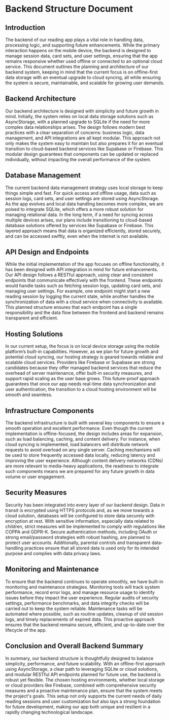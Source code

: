# Backend Structure Document

## Introduction

The backend of our reading app plays a vital role in handling data, processing logic, and supporting future enhancements. While the primary interaction happens on the mobile device, the backend is designed to manage session data, card sets, and user settings, ensuring that the app remains responsive whether used offline or connected to an optional cloud service. This document outlines the planning and architecture of our backend system, keeping in mind that the current focus is on offline-first data storage with an eventual upgrade to cloud syncing, all while ensuring the system is secure, maintainable, and scalable for growing user demands.

## Backend Architecture

Our backend architecture is designed with simplicity and future growth in mind. Initially, the system relies on local data storage solutions such as AsyncStorage, with a planned upgrade to SQLite if the need for more complex data relationships arises. The design follows modern best practices with a clear separation of concerns: business logic, data management, and API integrations are all kept modular. This approach not only makes the system easy to maintain but also prepares it for an eventual transition to cloud-based backend services like Supabase or Firebase. This modular design guarantees that components can be updated or replaced individually, without impacting the overall performance of the system.

## Database Management

The current backend data management strategy uses local storage to keep things simple and fast. For quick access and offline usage, data such as session logs, card sets, and user settings are stored using AsyncStorage. As the app evolves and local data handling becomes more complex, we are poised to integrate SQLite, which offers a more robust solution for managing relational data. In the long term, if a need for syncing across multiple devices arises, our plans include transitioning to cloud-based database solutions offered by services like Supabase or Firebase. This layered approach means that data is organized efficiently, stored securely, and can be accessed swiftly, even when the internet is not available.

## API Design and Endpoints

While the initial implementation of the app focuses on offline functionality, it has been designed with API integration in mind for future enhancements. Our API design follows a RESTful approach, using clear and consistent endpoints that communicate effectively with the frontend. These endpoints would handle tasks such as fetching session logs, updating card sets, and managing user settings. For example, one endpoint might start a new reading session by logging the current state, while another handles the synchronization of data with a cloud service when connectivity is available. This planned structure ensures that each endpoint has a single responsibility and the data flow between the frontend and backend remains transparent and efficient.

## Hosting Solutions

In our current setup, the focus is on local device storage using the mobile platform’s built-in capabilities. However, as we plan for future growth and potential cloud syncing, our hosting strategy is geared towards reliable and scalable cloud services. Providers like Firebase or Supabase are strong candidates because they offer managed backend services that reduce the overhead of server maintenance, offer built-in security measures, and support rapid scaling as the user base grows. This future-proof approach guarantees that once our app needs real-time data synchronization and user authentication, the transition to a cloud hosting environment will be smooth and seamless.

## Infrastructure Components

The backend infrastructure is built with several key components to ensure a smooth operation and excellent performance. Even though the current implementation is offline-focused, the design includes areas for expansion, such as load balancing, caching, and content delivery. For instance, when cloud syncing is implemented, load balancers will distribute network requests to avoid overload on any single server. Caching mechanisms will be used to store frequently accessed data locally, reducing latency and improving the user experience. Although content delivery networks (CDNs) are more relevant to media-heavy applications, the readiness to integrate such components means we are prepared for any future growth in data volume or user engagement.

## Security Measures

Security has been integrated into every layer of our backend design. Data in transit is encrypted using HTTPS protocols and, as we move towards a cloud solution, databases will be configured to store data securely with encryption at rest. With sensitive information, especially data related to children, strict measures will be implemented to comply with regulations like COPPA and GDPR-K. Secure authentication methods, including OAuth or strong email/password strategies with robust hashing, are planned to protect user accounts. Additionally, parental controls and transparent data-handling practices ensure that all stored data is used only for its intended purpose and complies with data privacy laws.

## Monitoring and Maintenance

To ensure that the backend continues to operate smoothly, we have built-in monitoring and maintenance strategies. Monitoring tools will track system performance, record error logs, and manage resource usage to identify issues before they impact the user experience. Regular audits of security settings, performance benchmarks, and data integrity checks will be carried out to keep the system reliable. Maintenance tasks will be automated where possible, such as routine updates, cleanup of old session logs, and timely replacements of expired data. This proactive approach ensures that the backend remains secure, efficient, and up-to-date over the lifecycle of the app.

## Conclusion and Overall Backend Summary

In summary, our backend structure is thoughtfully designed to balance simplicity, performance, and future scalability. With an offline-first approach using AsyncStorage, a clear path to leveraging SQLite or cloud solutions, and modular RESTful API endpoints planned for future use, the backend is robust yet flexible. The chosen hosting environments, whether local storage or cloud providers like Firebase, combined with comprehensive security measures and a proactive maintenance plan, ensure that the system meets the project's goals. This setup not only supports the current needs of daily reading sessions and user customization but also lays a strong foundation for future development, making our app both unique and resilient in a rapidly changing technological landscape.
